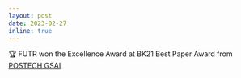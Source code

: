 ```yaml
---
layout: post
date: 2023-02-27
inline: true
---
```


:trophy: FUTR won the Excellence Award at BK21 Best Paper Award from [POSTECH GSAI](ai.postech.ac.kr)
